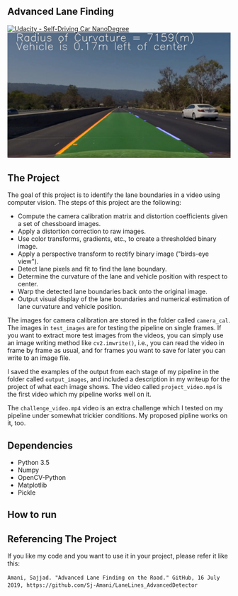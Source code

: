 ## Advanced Lane Finding
[![Udacity - Self-Driving Car NanoDegree](https://s3.amazonaws.com/udacity-sdc/github/shield-carnd.svg)](http://www.udacity.com/drive)
![Lanes Image](./examples/example_output.jpg)

## The Project

The goal of this project is to identify the lane boundaries in a video using computer vision.
The steps of this project are the following:

* Compute the camera calibration matrix and distortion coefficients given a set of chessboard images.
* Apply a distortion correction to raw images.
* Use color transforms, gradients, etc., to create a thresholded binary image.
* Apply a perspective transform to rectify binary image ("birds-eye view").
* Detect lane pixels and fit to find the lane boundary.
* Determine the curvature of the lane and vehicle position with respect to center.
* Warp the detected lane boundaries back onto the original image.
* Output visual display of the lane boundaries and numerical estimation of lane curvature and vehicle position.

The images for camera calibration are stored in the folder called `camera_cal`.  The images in `test_images` are for testing the pipeline on single frames.  If you want to extract more test images from the videos, you can simply use an image writing method like `cv2.imwrite()`, i.e., you can read the video in frame by frame as usual, and for frames you want to save for later you can write to an image file.  

I saved the examples of the output from each stage of my pipeline in the folder called `output_images`, and included a description in my writeup for the project of what each image shows.    The video called `project_video.mp4` is the first video which my pipeline works well on it.  

The `challenge_video.mp4` video is an extra challenge which I tested on my pipeline under somewhat trickier conditions. My proposed pipline works on it, too. 

## Dependencies

* Python 3.5
* Numpy
* OpenCV-Python
* Matplotlib
* Pickle

## How to run

Referencing The Project
---
If you like my code and you want to use it in your project, please refer it like this:

`Amani, Sajjad. "Advanced Lane Finding on the Road." GitHub, 16 July 2019, https://github.com/Sj-Amani/LaneLines_AdvancedDetector`



